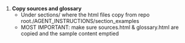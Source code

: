 
1. **Copy sources and glossary**
    - Under sections/ where the html files copy from repo root./AGENT_INSTRUCTIONS/section_examples
    - MOST IMPORTANT: make sure sources.html & glossary.html are copied and the sample content emptied
